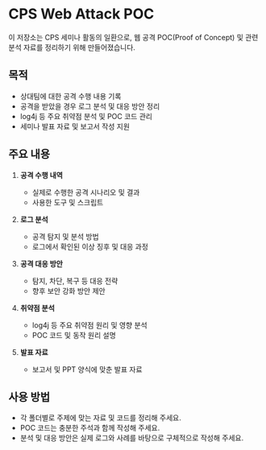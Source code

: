 # CPS Web Attack POC

이 저장소는 CPS 세미나 활동의 일환으로, 웹 공격 POC(Proof of Concept) 및 관련 분석 자료를 정리하기 위해 만들어졌습니다.

## 목적

- 상대팀에 대한 공격 수행 내용 기록
- 공격을 받았을 경우 로그 분석 및 대응 방안 정리
- log4j 등 주요 취약점 분석 및 POC 코드 관리
- 세미나 발표 자료 및 보고서 작성 지원

## 주요 내용

1. **공격 수행 내역**
   - 실제로 수행한 공격 시나리오 및 결과
   - 사용한 도구 및 스크립트

2. **로그 분석**
   - 공격 탐지 및 분석 방법
   - 로그에서 확인된 이상 징후 및 대응 과정

3. **공격 대응 방안**
   - 탐지, 차단, 복구 등 대응 전략
   - 향후 보안 강화 방안 제안

4. **취약점 분석**
   - log4j 등 주요 취약점 원리 및 영향 분석
   - POC 코드 및 동작 원리 설명

5. **발표 자료**
   - 보고서 및 PPT 양식에 맞춘 발표 자료

## 사용 방법

- 각 폴더별로 주제에 맞는 자료 및 코드를 정리해 주세요.
- POC 코드는 충분한 주석과 함께 작성해 주세요.
- 분석 및 대응 방안은 실제 로그와 사례를 바탕으로 구체적으로 작성해 주세요.
